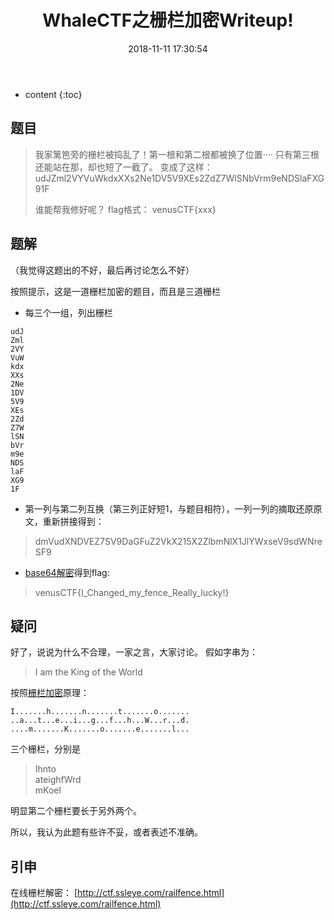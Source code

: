 ﻿---
layout: post
title:  "WhaleCTF之栅栏加密Writeup!"
date:   2018-11-11 17:30:54
categories: CTF WhaleCTF
tags: CTF 栅栏 加密
excerpt: 我家篱笆旁的栅栏被捣乱了！第一根和第二根都被换了位置····
---

* content
{:toc}

## 题目

>我家篱笆旁的栅栏被捣乱了！第一根和第二根都被换了位置····
>只有第三根还能站在那，却也短了一截了。
>变成了这样：
>udJZml2VYVuWkdxXXs2Ne1DV5V9XEs2ZdZ7WlSNbVrm9eNDSlaFXG91F
>
>谁能帮我修好呢？ flag格式： venusCTF{xxx}


## 题解
（我觉得这题出的不好，最后再讨论怎么不好）

按照提示，这是一道栅栏加密的题目，而且是三道栅栏

* 每三个一组，列出栅栏
```
udJ
Zml
2VY
VuW
kdx
XXs
2Ne
1DV
5V9
XEs
2Zd
Z7W
lSN
bVr
m9e
NDS
laF
XG9
1F
```

* 第一列与第二列互换（第三列正好短1，与题目相符），一列一列的摘取还原原文，重新拼接得到：
>dmVudXNDVEZ7SV9DaGFuZ2VkX215X2ZlbmNlX1JlYWxseV9sdWNreSF9

* [base64解密](http://ctf.ssleye.com/base64.html)得到flag:
>venusCTF{I_Changed_my_fence_Really_lucky!}

## 疑问

好了，说说为什么不合理，一家之言，大家讨论。
假如字串为：
>I am the King of the World

按照[栅栏加密](https://en.wikipedia.org/wiki/Rail_fence_cipher)原理：
```
I.......h.......n.......t.......o.......     
..a...t...e...i...g...f...h...W...r...d.
....m.......K.......o.......e.......l...
```
三个栅栏，分别是

>Ihnto<br>
>ateighfWrd<br>
>mKoel    

明显第二个栅栏要长于另外两个。

所以，我认为此题有些许不妥，或者表述不准确。

## 引申
在线栅栏解密：
[http://ctf.ssleye.com/railfence.html](http://ctf.ssleye.com/railfence.html)


